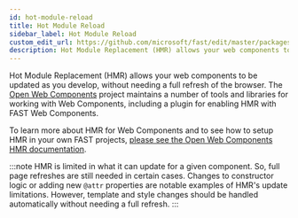 ```yaml
---
id: hot-module-reload
title: Hot Module Reload
sidebar_label: Hot Module Reload
custom_edit_url: https://github.com/microsoft/fast/edit/master/packages/web-components/fast-foundation/docs/tools/hot-module-reload.md
description: Hot Module Replacement (HMR) allows your web components to be updated as you develop, without needing a full refresh of the browser.
---
```


Hot Module Replacement (HMR) allows your web components to be updated as you develop, without needing a full refresh of the browser. The [Open Web Components](https://open-wc.org/) project maintains a number of tools and libraries for working with Web Components, including a plugin for enabling HMR with FAST Web Components.

To learn more about HMR for Web Components and to see how to setup HMR in your own FAST projects, [please see the Open Web Components HMR documentation](https://open-wc.org/docs/development/hot-module-replacement/).

:::note
HMR is limited in what it can update for a given component. So, full page refreshes are still needed in certain cases. Changes to constructor logic or adding new `@attr` properties are notable examples of HMR's update limitations. However, template and style changes should be handled automatically without needing a full refresh.
:::